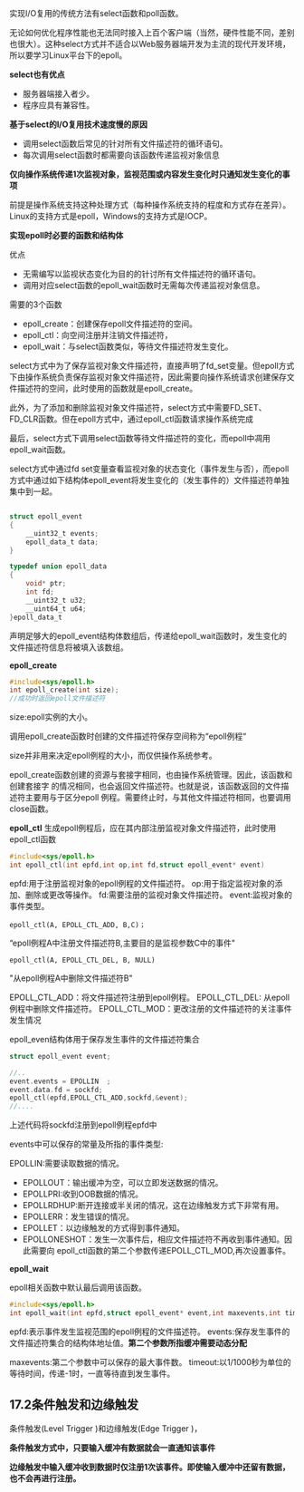 实现I/O复用的传统方法有select函数和poll函数。

无论如何优化程序性能也无法同时接入上百个客户端（当然，硬件性能不同，差别也很大）。这种select方式并不适合以Web服务器端开发为主流的现代开发环境，所以要学习Linux平台下的epoll。

**select也有优点**

* 服务器端接入者少。
* 程序应具有兼容性。

**基于select的I/O复用技术速度慢的原因**

* 调用select函数后常见的针对所有文件描述符的循环语句。
* 每次调用select函数时都需要向该函数传递监视对象信息 



**仅向操作系统传递1次监视对象，监视范围或内容发生变化时只通知发生变化的事项**

前提是操作系统支持这种处理方式（每种操作系统支持的程度和方式存在差异）。Linux的支持方式是epoll，Windows的支持方式是IOCP。



**实现epoll时必要的函数和结构体**

优点

* 无需编写以监视状态变化为目的的针讨所有文件描述符的循环语句。
* 调用对应select函数的epoll_wait函数时无需每次传递监视对象信息。

需要的3个函数

* epoll_create：创建保存epoll文件描述符的空间。
* epoll_ctl：向空间注册并注销文件描述符，
* epoll_wait：与select函数类似，等待文件描述符发生变化。



select方式中为了保存监视对象文件描述符，直接声明了fd_set变量。但epoll方式下由操作系统负责保存监视对象文件描述符，因此需要向操作系统请求创建保存文件描述符的空间，此时使用的函数就是epoll_create。



此外，为了添加和删除监视对象文件描述符，select方式中需要FD_SET、FD_CLR函数。但在epoll方式中，通过epoll_ctl函数请求操作系统完成



最后，select方式下调用select函数等待文件描述符的变化，而epoll中凋用epoll_wait函数。



select方式中通过fd set变量查看监视对象的状态变化（事件发生与否），而epoll方式中通过如下结构体epoll_event将发生变化的（发生事件的）文件描述符单独集中到一起。

```c

struct epoll_event
{
    __uint32_t events;
    epoll_data_t data;
}

typedef union epoll_data
{
    void* ptr;
    int fd;
    __uint32_t u32;
    __uint64_t u64;   
}epoll_data_t
```

声明足够大的epoll_event结构体数组后，传递给epoll_wait函数时，发生变化的文件描述符信息将被填入该数组。



**epoll_create**

```c
#include<sys/epoll.h>
int epoll_create(int size);
//成功时返回epoll文件描述符
```

size:epoll实例的大小。

调用epoll_create函数时创建的文件描述符保存空间称为“epoll例程“

size并非用来决定epoll例程的大小，而仅供操作系统参考。



epoll_create函数创建的资源与套接字相同，也由操作系统管理。因此，该函数和创建套接字
的情况相同，也会返回文件描述符。也就是说，该函数返回的文件描述符主要用与于区分epoll
例程。需要终止时，与其他文件描述符相同，也要调用close函数。



**epoll_ctl**
生成epoll例程后，应在其内部注册监视对象文件描述符，此时使用epoll_ctl函数

```c
#include<sys/epoll.h>
int epoll_ctl(int epfd,int op,int fd,struct epoll_event* event)
```

epfd:用于注册监视对象的epoll例程的文件描述符。
op:用于指定监视对象的添加、删除或更改等操作。
fd:需要注册的监视对象文件描述符。
event:监视对象的事件类型。



`epoll_ctl(A, EPOLL_CTL_ADD, B,C)；`

“epoll例程A中注册文件描述符B,主要目的是监视参数C中的事件"

`epoll_ctl(A, EPOLL_CTL_DEL, B, NULL)`

"从epoll例程A中删除文件描述符B"



EPOLL_CTL_ADD：将文件描述符注册到epoll例程。
EPOLL_CTL_DEL:	从epoll例程中删除文件描述符。
EPOLL_CTL_MOD：更改注册的文件描述符的关注事件发生情况



epoll_even结构体用于保存发生事件的文件描述符集合

```c
struct epoll_event event;

//..
event.events = EPOLLIN	;
event.data.fd = sockfd;
epoll_ctl(epfd,EPOLL_CTL_ADD,sockfd,&event);
//....
```

上述代码将sockfd注册到epoll例程epfd中



events中可以保存的常量及所指的事件类型:

EPOLLIN:需要读取数据的情况。

* EPOLLOUT：输出缓冲为空，可以立即发送数据的情况。
* EPOLLPRI:收到OOB数据的情况。
* EPOLLRDHUP:断开连接或半关闭的情况，这在边缘触发方式下非常有用。
* EPOLLERR：发生错误的情况。
* EPOLLET：以边缘触发的方式得到事件通知。
* EPOLLONESHOT：发生一次事件后，相应文件描述符不再收到事件通知。因此需要向
  epoll_ctl函数的第二个参数传递EPOLL_CTL_MOD,再次设置事件。



**epoll_wait**

epoll相关函数中默认最后调用该函数。

```c
#include<sys/epoll.h>
int epoll_wait(int epfd,struct epoll_event* event,int maxevents,int timeout);
```

epfd:表示事件发生监视范围的epoll例程的文件描述符。
events:保存发生事件的文件描述符集合的结构体地址值。**第二个参数所指缓冲需要动态分配**

maxevents:第二个参数中可以保存的最大事件数。
timeout:以1/1000秒为单位的等待时间，传递-1时，一直等待直到发生事件。



## 17.2条件触发和边缘触发

条件触发(Level Trigger )和边缘触发(Edge Trigger )，

**条件触发方式中，只要输入缓冲有数据就会一直通知该事件**

**边缘触发中输入缓冲收到数据时仅注册1次该事件。即使输入缓冲中还留有数据，也不会再进行注册。**